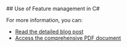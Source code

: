 
﻿## Use of Feature management in C#

For more information, you can:
- [Read the detailed blog post](https://bluecomment.com/post/use-of-feature-management-in-csharp)
- [Access the comprehensive PDF document](https://github.com/lijotech/CSharpCodeExamples/blob/main/UseOfFeatureManagement/Feature%20Management.pdf)
